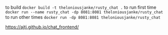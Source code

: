 to build
`docker build -t theloniousjanke/rusty_chat .`
to run first time
`docker run --name rusty_chat -dp 8081:8081 theloniousjanke/rusty_chat`
to run other times
`docker run -dp 8081:8081 theloniousjanke/rusty_chat`

https://ajtj.github.io/chat_frontend/